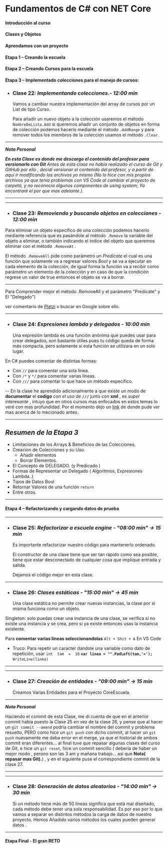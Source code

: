 ﻿
# Fundamentos de **C#** con NET Core

#### Introducción al curso

#### Clases y Objetos

#### Aprendamos con un proyecto

#### Etapa 1 – Creando la escuela

#### Etapa 2 – Creando Cursos para la escuela

#### Etapa 3 – Implementado colecciones para el manejo de cursos:


-  ### Clase 22: *Implementando colecciones.- 12:00 min*

	Vamos a cambiar nuestra implementación del array de cursos por un List de tipo Curso. 
	
	Para añadir un nuevo objeto a la colección usaremos el método `NombreDeLista.Add` si queremos añadir un conjunto de objetos en forma de colección podemos hacerlo mediante el método `.AddRange` y para remover todos los miembros de la colección usamos el método `.Clear`.
----
***Nota Personal***

***En esta Clase es donde me descargo el contenido del profesor para versionarlo con Git*** *Antes de esta clase no 		había realizado el curso de Git y GitHub por ello , decidí versionar el contenido del profesor, y a partir de aquí ir modificando los archivos yo mismo (No lo hice con mis propios archivos ya que tenía problemas con VS Code al cambiar el proyecto de carpeta, y no reconocía algunos componentes de using system; Ya encontraré el por que mas adelante.).*

---
---
- ### Clase 23: *Removiendo y buscando objetos en colecciones - 12:00 min*

Para eliminar un objeto especifico de una colección podemos hacerlo mediante referencia que es pasándole al método `.Remove` la variable del objeto a eliminar, o también indicando el índice del objeto que queremos eliminar con el método `.RemoveAt` .   

El método `.RemoveAll` pide como parámetro un *Predicate* el cual es una función que solamente va a regresar valores *Bool* y se va a ejecutar en cada elemento de la colección, de igual forma la función va a recibir como parámetro un elemento de la colección y en caso de que la condición regrese un valor de true entonces el objeto se va a borrar.

---
Para Comprender mejor el método .RemoveAll y el parámetro "Predicate" y El "Delegado") 

ver comentario de [Platzi](https://platzi.com/comentario/436623/) o buscar en Google sobre ello.

---
- ### Clase 24: *Expresiones lambda y delegados - 10:00 min*

	Una expresión lambda es una función anónima que puedes usar para crear delegados, son bastante útiles pues tu código queda de forma más compacta, pero solamente si esta función se utilizara en un solo lugar.

En C# puedes comentar de distintas formas:

-   Con  `//`  para comentar una sola línea.
-   Con  `/*`  y  `*/`  para comentar varias líneas.
-   Con  `///`  para comentar lo que hace un método especifico.

--	En la clase he aprendido adicionalmente a que existe un modo de **documentar** el **codigo** *con el uso de* **`///`** junto con **xml** , es *super interesante* , intuyo que en otros cursos mas enfocados en estos temas lo veré con mas profundidad. Por el momento dejo un [link](https://docs.microsoft.com/es-es/dotnet/csharp/codedoc) de donde pude ver mas acerca de lo mecionado antes.

---
## *Resumen de la Etapa 3*

- Limitaciones de los Arrays & Beneficios de las Colecciones.
- Creacion de Colecciones y su Uso.
	- Añadir elementos
	- Borrar Elementos.
- El Concepto de DELEGADO. (y Predicado )
- Formas de Representar un Delegado ( Algoritmos, Expresiones Lambda..)
- Tipos de Datos Bool 
- Retornar Valores de una función `return`
- Entre otros.

---
#### Etapa 4 – Refactorizando y cargando datos de prueba
  ---
- ### Clase 25: *Refactorizar a escuela engine - "08:00 min" -> 15 min*

	Es importante refactorizar nuestro código para mantenerlo ordenado.

	El constructor de una clase tiene que ser tan rápido como sea posible, tiene que estar desconectado de cualquier cosa que implique entrada y salida.
	
	Dejamos el código mejor en esta clase.


---
- ### Clase 26: *Clases estáticas - "15:00 min" -> 45 min*

	Una clase estática no permite crear nuevas instancias, la clase por si misma funciona como un objeto.
	
Singleton:  solo puedas crear una instancia de una clase, se verifica si no existe una instancia y se crea, pero si ya existe entonces usas la instancia existente.

Para **comentar varias lineas seleccionandolas** `Alt + Shit + A` En VS Code 

- Truco: Para repetir un caracter dandole una variable como dato de repetición, usar 
`int  tam  =  10`
**`var linea = "".PadLeft(tam,'=');`** 
`WriteLine(linea)`

---

---
- ### Clase 27: *Creación de entidades - "09:00 min" -> 15 min*

	Creamos Varias Entidades para el Proyecto CoreEscuela.

---

***Nota Personal***

Haciendo el commit de esta Clase, me di cuenta de que en el anterior commit había puesto la Clase 25 en vez de la clase 26, y pense que al hacer un `git commit --amend` podría cambiar el nombre del commit y problema resuelto, PERO como hice un `git push` con dicho commit, al hacer un `git push` nuevamente me daba error en el merge, ya que el historial de ambos commit eran diferentes... al final tuve que repasar algunas clases del curso de Git, e hice un `git reset`, hice un commit sencillo ( debería de haber un mejor modo , perooo son las 3 am y mañana trabajo... asi que **Nota( repasar mas Git).**) , y en el siguiente puse el correspondiente commit de la clase 27.

---
---
- ### Clase 28: *Generación de datos aleatorios - "14:00 min" -> 30 min*

	Si un método tiene más de 50 líneas significa que está mal diseñado, cada método debe tener una sola responsabilidad. Es por eso por lo que vamos a separar en distintos métodos la carga de datos de nuestro 	proyecto.
	Hemos Añadido varios métodos los cuales pueden generar datos .

---


#### Etapa Final - El gran RETO

